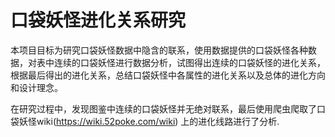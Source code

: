 # 口袋妖怪进化关系研究

本项目目标为研究口袋妖怪数据中隐含的联系，使用数据提供的口袋妖怪各种数据，对表中连续的口袋妖怪进行数据分析，试图得出连续的口袋妖怪的进化关系，根据最后得出的进化关系，总结口袋妖怪中各属性的进化关系以及总体的进化方向和设计理念。

在研究过程中，发现图鉴中连续的口袋妖怪并无绝对联系，最后使用爬虫爬取了口袋妖怪wiki(https://wiki.52poke.com/wiki)  上的进化线路进行了分析.